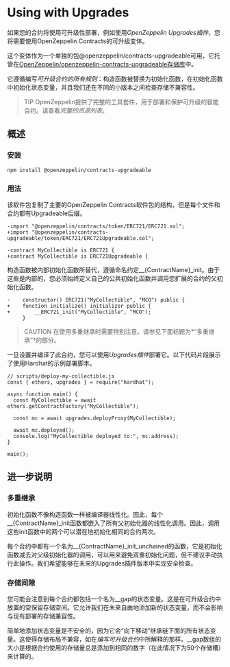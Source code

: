 # Using with Upgrades
如果您的合约将使用可升级性部署，例如使用*OpenZeppelin Upgrades插件*，您将需要使用OpenZeppelin Contracts的可升级变体。

这个变体作为一个单独的包@openzeppelin/contracts-upgradeable可用，它托管在[OpenZeppelin/openzeppelin-contracts-upgradeable存储库](https://github.com/OpenZeppelin/openzeppelin-contracts-upgradeable)中。

它遵循编写*可升级合约的所有规则*：构造函数被替换为初始化函数，在初始化函数中初始化状态变量，并且我们还在不同的小版本之间检查存储不兼容性。

> TIP
OpenZeppelin提供了完整的工具套件，用于部署和保护可升级的智能合约。请查看*完整的资源列表*。

## 概述

### 安装
```
npm install @openzeppelin/contracts-upgradeable
```

### 用法
该软件包复制了主要的OpenZeppelin Contracts软件包的结构，但是每个文件和合约都有Upgradeable后缀。
```
-import "@openzeppelin/contracts/token/ERC721/ERC721.sol";
+import "@openzeppelin/contracts-upgradeable/token/ERC721/ERC721Upgradeable.sol";

-contract MyCollectible is ERC721 {
+contract MyCollectible is ERC721Upgradeable {
```

构造函数被内部初始化函数所替代，遵循命名约定__{ContractName}_init。由于这些是内部的，您必须始终定义自己的公共初始化函数并调用您扩展的合约的父初始化函数。
```
-    constructor() ERC721("MyCollectible", "MCO") public {
+    function initialize() initializer public {
+        __ERC721_init("MyCollectible", "MCO");
     }
```

>CAUTION
在使用多重继承时需要特别注意。请参见下面标题为*“多重继承”*的部分。

一旦设置并编译了此合约，您可以使用*Upgrades插件*部署它。以下代码片段展示了使用Hardhat的示例部署脚本。

```
// scripts/deploy-my-collectible.js
const { ethers, upgrades } = require("hardhat");

async function main() {
  const MyCollectible = await ethers.getContractFactory("MyCollectible");

  const mc = await upgrades.deployProxy(MyCollectible);

  await mc.deployed();
  console.log("MyCollectible deployed to:", mc.address);
}

main();
```

## 进一步说明

### 多重继承
初始化函数不像构造函数一样被编译器线性化。因此，每个__{ContractName}_init函数都嵌入了所有父初始化器的线性化调用。因此，调用这些init函数中的两个可以潜在地初始化相同的合约两次。

每个合约中都有一个名为__{ContractName}_init_unchained的函数，它是初始化函数减去对父级初始化器的调用，可以用来避免双重初始化问题，但不建议手动执行此操作。我们希望能够在未来的Upgrades插件版本中实现安全检查。

### 存储间隙
您可能会注意到每个合约都包括一个名为__gap的状态变量。这是在可升级合约中放置的空保留存储空间。它允许我们在未来自由地添加新的状态变量，而不会影响与现有部署的存储兼容性。

简单地添加状态变量是不安全的，因为它会“向下移动”继承链下面的所有状态变量。这使得存储布局不兼容，如在*编写可升级合约*中所解释的那样。__gap数组的大小是根据合约使用的存储量总是添加到相同的数字（在此情况下为50个存储槽）来计算的。